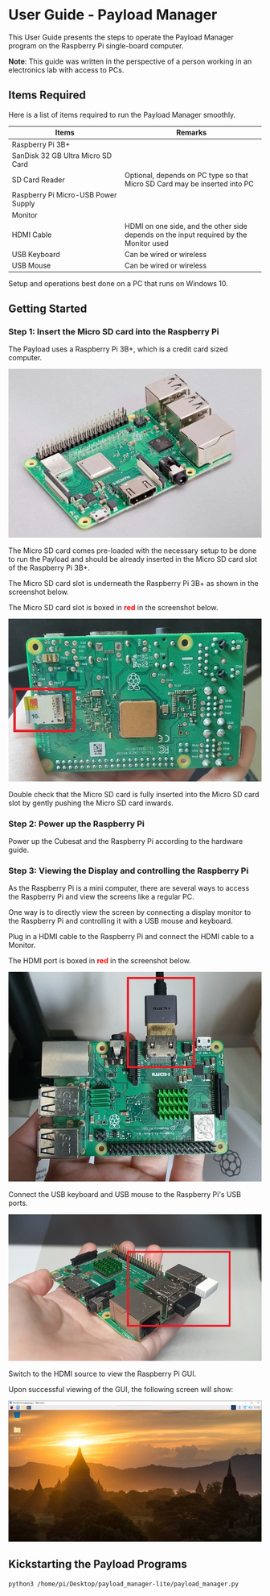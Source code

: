# User Guide - Payload Manager
<!-- markdownlint-disable MD033 -->

This User Guide presents the steps to operate the Payload Manager program on the Raspberry Pi single-board computer.

**Note**: This guide was written in the perspective of a person working in an electronics lab with access to PCs.

## Items Required

Here is a list of items required to run the Payload Manager smoothly.

| Items                               | Remarks                                                                                    |
| ----------------------------------- | ------------------------------------------------------------------------------------------ |
| Raspberry Pi 3B+                    |                                                                                            |
| SanDisk 32 GB Ultra Micro SD Card   |                                                                                            |
| SD Card Reader                      | Optional, depends on PC type so that <br>Micro SD Card may be inserted into PC             |
| Raspberry Pi Micro-USB Power Supply |                                                                                            |
| Monitor                             |                                                                                            |
| HDMI Cable                          | HDMI on one side, and the other side <br>depends on the input required by the Monitor used |
| USB Keyboard                        | Can be wired or wireless                                                                   |
| USB Mouse                           | Can be wired or wireless                                                                   |

Setup and operations best done on a PC that runs on Windows 10.

## Getting Started

### Step 1: Insert the Micro SD card into the Raspberry Pi

The Payload uses a Raspberry Pi 3B+, which is a credit card sized computer.

![Raspberry Pi 3B+](images/raspberry_pi_3b.png)

The Micro SD card comes pre-loaded with the necessary setup to be done to run the Payload and should be already inserted in the Micro SD card slot of the Raspberry Pi 3B+.

The Micro SD card slot is underneath the Raspberry Pi 3B+ as shown in the screenshot below.

The Micro SD card slot is boxed in **<span style="color: red">red</span>** in the screenshot below.

![Raspberry Pi SD slot](images/raspberry_pi-sd-slot.jpg)

Double check that the Micro SD card is fully inserted into the Micro SD card slot by gently pushing the Micro SD card inwards.

### Step 2: Power up the Raspberry Pi

Power up the Cubesat and the Raspberry Pi according to the hardware guide.

### Step 3: Viewing the Display and controlling the Raspberry Pi

As the Raspberry Pi is a mini computer, there are several ways to access the Raspberry Pi and view the screens like a regular PC.

One way is to directly view the screen by connecting a display monitor to the Raspberry Pi and controlling it with a USB mouse and keyboard.

Plug in a HDMI cable to the Raspberry Pi and connect the HDMI cable to a Monitor.

The HDMI port is boxed in **<span style="color: red">red</span>** in the screenshot below.

![Connect HDMI](images/raspberry_pi_hdmi.jpg)

Connect the USB keyboard and USB mouse to the Raspberry Pi's USB ports.

![Connect USB](images/raspberry_pi_usb.jpg)

Switch to the HDMI source to view the Raspberry Pi GUI.

Upon successful viewing of the GUI, the following screen will show:

![GUI Screen](images/gui-welcome-screen.jpg)

## Kickstarting the Payload Programs

```bash
python3 /home/pi/Desktop/payload_manager-lite/payload_manager.py
```
